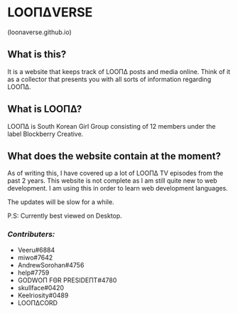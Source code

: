 # LOOΠΔVERSE
(loonaverse.github.io)

## What is this?
It is a website that keeps track of LOOΠΔ posts and media online. Think of it as a collector that presents you with all sorts of information regarding LOOΠΔ.

## What is LOOΠΔ?
LOOΠΔ is South Korean Girl Group consisting of 12 members under the label Blockberry Creative.

## What does the website contain at the moment?
As of writing this, I have covered up a lot of LOOΠΔ TV episodes from the past 2 years. This website is not complete as I am still quite new to web development. I am using this in order to learn web development languages.


The updates will be slow for a while. 

P.S: Currently best viewed on Desktop. 

### _Contributers:_
 - Veeru#6884
 - miwo#7642
 - AndrewSorohan#4756
 - help#7759
 - GODWOΠ FΘR ΡRΕSIDEΠΤ#4780
 - skullface#0420
 - Keelriosity#0489
 - LOOΠΔCORD
